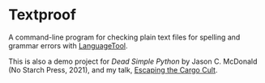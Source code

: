 # Textproof

A command-line program for checking plain text files for spelling and
grammar errors with [LanguageTool](https://languagetool.org).

This is also a demo project for *Dead Simple Python* by Jason C. McDonald
(No Starch Press, 2021), and my talk, [Escaping the Cargo Cult](https://youtu.be/Z6GxV8UGuQU?t=10830).
